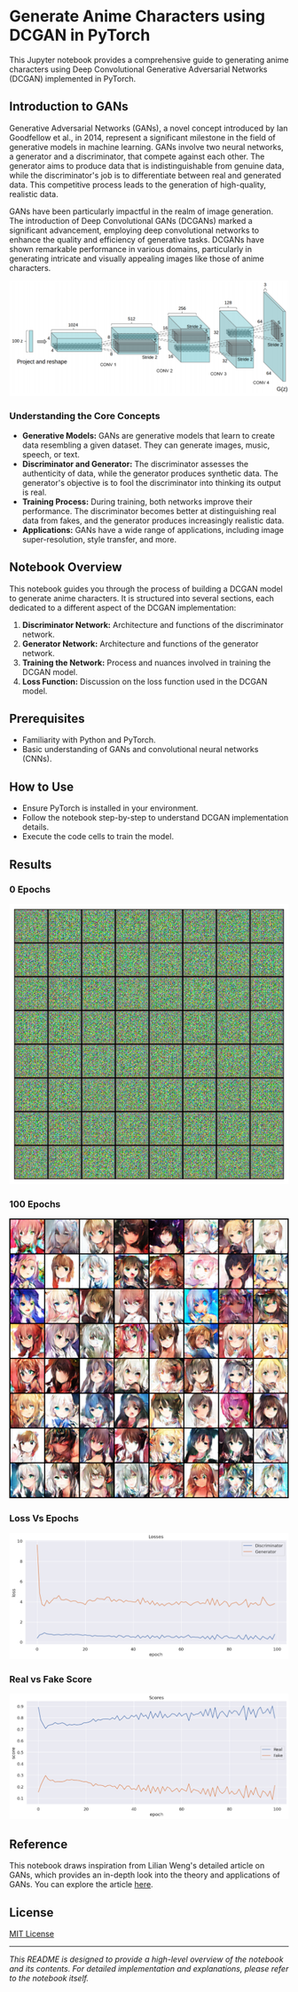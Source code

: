 
# Generate Anime Characters using DCGAN in PyTorch

This Jupyter notebook provides a comprehensive guide to generating anime characters using Deep Convolutional Generative Adversarial Networks (DCGAN) implemented in PyTorch.

## Introduction to GANs
Generative Adversarial Networks (GANs), a novel concept introduced by Ian Goodfellow et al., in 2014, represent a significant milestone in the field of generative models in machine learning. GANs involve two neural networks, a generator and a discriminator, that compete against each other. The generator aims to produce data that is indistinguishable from genuine data, while the discriminator's job is to differentiate between real and generated data. This competitive process leads to the generation of high-quality, realistic data.

GANs have been particularly impactful in the realm of image generation. The introduction of Deep Convolutional GANs (DCGANs) marked a significant advancement, employing deep convolutional networks to enhance the quality and efficiency of generative tasks. DCGANs have shown remarkable performance in various domains, particularly in generating intricate and visually appealing images like those of anime characters.

![alt text](https://github.com/carpedm20/DCGAN-tensorflow/raw/master/DCGAN.png)

### Understanding the Core Concepts
- **Generative Models:** GANs are generative models that learn to create data resembling a given dataset. They can generate images, music, speech, or text.
- **Discriminator and Generator:** The discriminator assesses the authenticity of data, while the generator produces synthetic data. The generator's objective is to fool the discriminator into thinking its output is real.
- **Training Process:** During training, both networks improve their performance. The discriminator becomes better at distinguishing real data from fakes, and the generator produces increasingly realistic data.
- **Applications:** GANs have a wide range of applications, including image super-resolution, style transfer, and more.

## Notebook Overview
This notebook guides you through the process of building a DCGAN model to generate anime characters. It is structured into several sections, each dedicated to a different aspect of the DCGAN implementation:
1. **Discriminator Network:** Architecture and functions of the discriminator network.
2. **Generator Network:** Architecture and functions of the generator network.
3. **Training the Network:** Process and nuances involved in training the DCGAN model.
4. **Loss Function:** Discussion on the loss function used in the DCGAN model.

## Prerequisites
- Familiarity with Python and PyTorch.
- Basic understanding of GANs and convolutional neural networks (CNNs).

## How to Use
- Ensure PyTorch is installed in your environment.
- Follow the notebook step-by-step to understand DCGAN implementation details.
- Execute the code cells to train the model.

## Results

### 0 Epochs
![alt text](https://github.com/ZoreAnuj/DCGAN/blob/main/Oepochs.png)

### 100 Epochs
![alt text](https://github.com/ZoreAnuj/DCGAN/blob/main/generated-images-0100.png)

### Loss Vs Epochs
![alt text](https://github.com/ZoreAnuj/DCGAN/blob/main/loss.png)

### Real vs Fake Score
![alt text](https://github.com/ZoreAnuj/DCGAN/blob/main/score.png)

## Reference
This notebook draws inspiration from Lilian Weng's detailed article on GANs, which provides an in-depth look into the theory and applications of GANs. You can explore the article [here](https://lilianweng.github.io/posts/2017-08-20-gan/).

## License
[MIT License](LICENSE)

---

*This README is designed to provide a high-level overview of the notebook and its contents. For detailed implementation and explanations, please refer to the notebook itself.*
